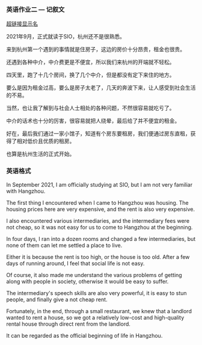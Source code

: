 ### 英语作业二 — 记叙文

[超链接显示名](dizhischool.cn "超链接title")

2021年9月，正式就读于SIO，杭州还不是很熟悉。

来到杭州第一个遇到的事情就是住房子，这边的房价十分昂贵，租金也很贵。

还遇到各种中介，中介费更是不便宜，所以我们来杭州的开端就不轻松。

四天里，跑了十几个房间，换了几个中介，但是都没有定下来住的地方。

要么是因为租金过高，要么是房子太老了，几天的奔波下来，让人感受到社会生活的不易。

当然，也让我了解到与社会人士相处的各种问题，不然很容易就吃亏了。

中介的话术也十分的厉害，很容易就把人绕晕，最后给了并不便宜的租金。

好在，最后我们通过一家小馆子，知道有个房东要租房，我们便通过房东直租，获得了相对低价且优质的租房。

也算是杭州生活的正式开始。

### 英语格式

In September 2021, I am officially studying at SIO, but I am not very familiar with Hangzhou.

The first thing I encountered when I came to Hangzhou was housing. The housing prices here are very expensive, and the rent is also very expensive.

I also encountered various intermediaries, and the intermediary fees were not cheap, so it was not easy for us to come to Hangzhou at the beginning.

In four days, I ran into a dozen rooms and changed a few intermediaries, but none of them can let me settled a place to live.

Either it is because the rent is too high, or the house is too old. After a few days of running around, I feel that social life is not easy.

Of course, it also made me understand the various problems of getting along with people in society, otherwise it would be easy to suffer.

The intermediary's speech skills are also very powerful, it is easy to stun people, and finally give a not cheap rent.

Fortunately, in the end, through a small restaurant, we knew that a landlord wanted to rent a house, so we got a relatively low-cost and high-quality rental house through direct rent from the landlord.

It can be regarded as the official beginning of life in Hangzhou.
